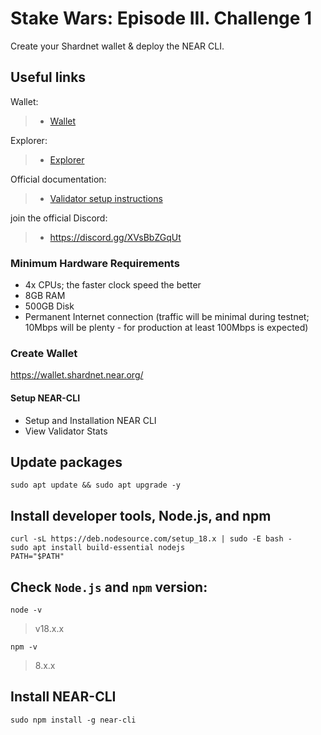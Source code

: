 # Stake Wars: Episode III. Challenge 1

Create your Shardnet wallet & deploy the NEAR CLI.

## Useful links

Wallet:
>- [Wallet](https://wallet.shardnet.near.org/)

Explorer:
>- [Explorer](https://explorer.shardnet.near.org/)

Official documentation:
>- [Validator setup instructions](https://github.com/near/stakewars-iii)

join the official Discord:
>- https://discord.gg/XVsBbZGqUt

### Minimum Hardware Requirements
 - 4x CPUs; the faster clock speed the better
 - 8GB RAM
 - 500GB Disk
 - Permanent Internet connection (traffic will be minimal during testnet; 10Mbps will be plenty - for production at least 100Mbps is expected)


### Create Wallet
https://wallet.shardnet.near.org/

#### Setup NEAR-CLI

* Setup and Installation NEAR CLI
* View Validator Stats

## Update packages
```
sudo apt update && sudo apt upgrade -y
```
## Install developer tools, Node.js, and npm
```
curl -sL https://deb.nodesource.com/setup_18.x | sudo -E bash -  
sudo apt install build-essential nodejs
PATH="$PATH"
```
## Check `Node.js` and `npm` version:
```
node -v
```
> v18.x.x

```
npm -v
```
> 8.x.x
## Install NEAR-CLI
```
sudo npm install -g near-cli
```
